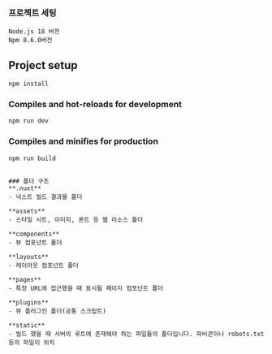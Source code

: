 ### 프로젝트 세팅
```
Node.js 18 버전
Npm 8.6.0버전
```



## Project setup
```
npm install
```

### Compiles and hot-reloads for development
```
npm run dev
```

### Compiles and minifies for production
```
npm run build


### 폴더 구조
**.nuxt**
- 넉스트 빌드 결과물 폴더

**assets**
- 스타일 시트, 이미지, 폰트 등 웹 리소스 폴더

**components**
- 뷰 컴포넌트 폴더

**layouts**
- 레이아웃 컴포넌트 폴더

**pages**
- 특정 URL에 접근했을 때 표시될 페이지 컴포넌트 폴더

**plugins**
- 뷰 플러그인 폴더(공통 스크립트)

**static**
- 빌드 했을 때 서버의 루트에 존재해야 하는 파일들의 폴더입니다. 파비콘이나 robots.txt 등의 파일이 위치

